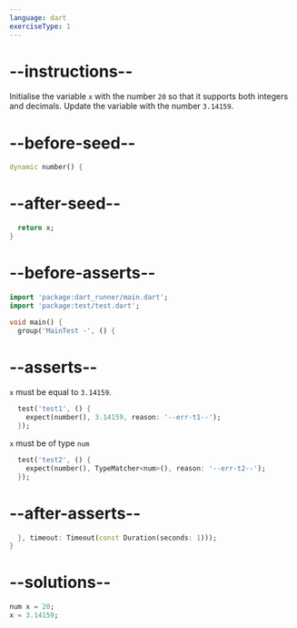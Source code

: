 ```yaml
---
language: dart
exerciseType: 1
---
```


# --instructions--

Initialise the variable `x` with the number `20` so that it supports both integers and decimals.
Update the variable with the number `3.14159`.

# --before-seed--

```dart
dynamic number() {
```

# --after-seed--

```dart
  return x;
}
```

# --before-asserts--

```dart
import 'package:dart_runner/main.dart';
import 'package:test/test.dart';

void main() {
  group('MainTest -', () {
```

# --asserts--

`x` must be equal to `3.14159`.

```dart
  test('test1', () {
    expect(number(), 3.14159, reason: '--err-t1--');
  });
```

`x` must be of type `num`

```dart
  test('test2', () {
    expect(number(), TypeMatcher<num>(), reason: '--err-t2--');
  });
```

# --after-asserts--

```dart
  }, timeout: Timeout(const Duration(seconds: 1)));
}
```

# --solutions--

```dart
num x = 20;
x = 3.14159;
```
